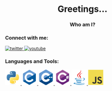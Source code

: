 <h1 align="center">Greetings...</h1>
<h3 align="center">Who am I?</h3>

<!--
- 🔭 I’m currently working on Lorem ipsum
- 🌱 I’m currently learning Lorem ipsum
- 👯 I’m looking to collaborate on Lorem ipsum
- 🤔 I’m looking for help with Lorem ipsum
- 💬 Ask me about Lorem ipsum
- 📫 How to reach me: Lorem ipsum
- 😄 Pronouns: Lorem ipsum
- ⚡ Fun fact: Lorem ipsum
-->

<h3 align="left">Connect with me:</h3>

<p align="left">

<a href="https://twitter.com/" target="_blank" rel="noreferrer">
<img src="https://upload.wikimedia.org/wikipedia/commons/6/6f/Logo_of_Twitter.svg" alt="twitter" width="50" height="50"/> </a>

<a href="https://www.youtube.com/" target="_blank" rel="noreferrer">
<img src="https://upload.wikimedia.org/wikipedia/commons/1/16/Youtube_circle.svg" alt="youtube" width="50" height="50"/> </a>

</p>



<h3 align="left">Languages and Tools:</h3>

<p align="left">

<a href="https://www.python.org" target="_blank" rel="noreferrer">
<img src="https://raw.githubusercontent.com/devicons/devicon/master/icons/python/python-original.svg" alt="python" width="50" height="50"/> </a>

<a href="https://www.cprogramming.com/" target="_blank" rel="noreferrer">
<img src="https://raw.githubusercontent.com/devicons/devicon/master/icons/c/c-original.svg" alt="c" width="50" height="50"/> </a>

<a href="https://isocpp.org/" target="_blank" rel="noreferrer">
<img src="https://raw.githubusercontent.com/devicons/devicon/master/icons/cplusplus/cplusplus-original.svg" alt="cplusplus" width="50" height="50"/> </a>

<a href="https://dotnet.microsoft.com/en-us/languages/csharp" target="_blank" rel="noreferrer">
<img src="https://raw.githubusercontent.com/devicons/devicon/master/icons/csharp/csharp-original.svg" alt="csharp" width="50" height="50"/> </a>

<a href="https://www.java.com" target="_blank" rel="noreferrer">
<img src="https://raw.githubusercontent.com/devicons/devicon/master/icons/java/java-original.svg" alt="java" width="50" height="50"/> </a>

<a href="https://www.javascript.com/" target="_blank" rel="noreferrer">
<img src="https://raw.githubusercontent.com/devicons/devicon/master/icons/javascript/javascript-original.svg" alt="javascript" width="50" height="50"/> </a>

</p>

<!--
### Hi there 👋
-->

<!--
**Starry-Sky-You/Starry-Sky-You** is a ✨ _special_ ✨ repository because its `README.md` (this file) appears on your GitHub profile.

Here are some ideas to get you started:

- 🔭 I’m currently working on Lorem ipsum
- 🌱 I’m currently learning Lorem ipsum
- 👯 I’m looking to collaborate on Lorem ipsum
- 🤔 I’m looking for help with Lorem ipsum
- 💬 Ask me about Lorem ipsum
- 📫 How to reach me: Lorem ipsum
- 😄 Pronouns: Lorem ipsum
- ⚡ Fun fact: Lorem ipsum
-->
